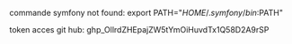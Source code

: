 commande symfony not found:
export PATH="$HOME/.symfony/bin:$PATH"

token acces git hub:
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


